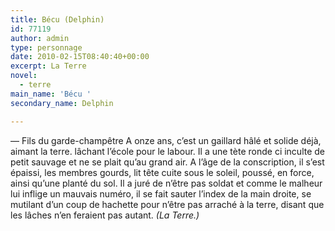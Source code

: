 ```yaml
---
title: Bécu (Delphin)
id: 77119
author: admin
type: personnage
date: 2010-02-15T08:40:40+00:00
excerpt: La Terre
novel:
  - terre
main_name: 'Bécu '
secondary_name: Delphin

---
```

— Fils du garde-champêtre A onze ans, c&rsquo;est un gaillard hâlé et solide déjà, aimant la terre. lâchant l&rsquo;école pour le labour. Il a une tète ronde ci inculte de petit sauvage et ne se plait qu&rsquo;au grand air. A l&rsquo;âge de la conscription, il s&rsquo;est épaissi, les membres gourds, lit tête cuite sous le soleil, poussé, en force, ainsi qu&rsquo;une planté du sol. Il a juré de n&rsquo;être pas soldat et comme le malheur lui inflige un mauvais numéro, il se fait sauter l&rsquo;index de la main droite, se mutilant d&rsquo;un coup de hachette pour n&rsquo;être pas arraché à la terre, disant que les lâches n&rsquo;en feraient pas autant. _(La Terre.)_